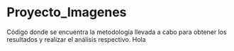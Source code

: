# Proyecto_Imagenes
Código donde se encuentra la metodología llevada a cabo para obtener los resultados y realizar el análisis respectivo.
Hola
